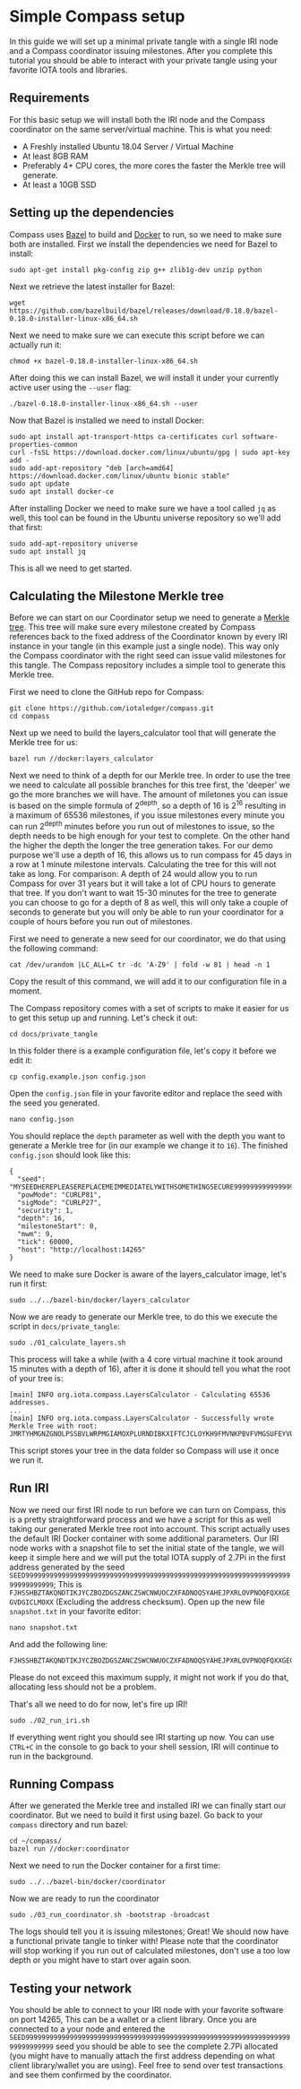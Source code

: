 # Simple Compass setup

In this guide we will set up a minimal private tangle with a single IRI node and a Compass coordinator issuing milestones. After you complete this tutorial you should be able to interact with your private tangle using your favorite IOTA tools and libraries.
 

## Requirements

For this basic setup we will install both the IRI node and the Compass coordinator on the same server/virtual machine. This is what you need:

- A Freshly installed Ubuntu 18.04 Server / Virtual Machine
- At least 8GB RAM
- Preferably 4+ CPU cores, the more cores the faster the Merkle tree will generate.
- At least a 10GB SSD

## Setting up the dependencies

Compass uses [Bazel](https://bazel.build/) to build and [Docker](https://www.docker.com/) to run, so we need to make sure both are installed.
First we install the dependencies we need for Bazel to install:

	sudo apt-get install pkg-config zip g++ zlib1g-dev unzip python


Next we retrieve the latest installer for Bazel:

	wget https://github.com/bazelbuild/bazel/releases/download/0.18.0/bazel-0.18.0-installer-linux-x86_64.sh

Next we need to make sure we can execute this script before we can actually run it:

	chmod +x bazel-0.18.0-installer-linux-x86_64.sh

After doing this we can install Bazel, we will install it under your currently active user using the `--user` flag:

	./bazel-0.18.0-installer-linux-x86_64.sh --user

Now that Bazel is installed we need to install Docker:

	sudo apt install apt-transport-https ca-certificates curl software-properties-common
	curl -fsSL https://download.docker.com/linux/ubuntu/gpg | sudo apt-key add -
	sudo add-apt-repository "deb [arch=amd64] https://download.docker.com/linux/ubuntu bionic stable"
	sudo apt update
	sudo apt install docker-ce

After installing Docker we need to make sure we have a tool called `jq` as well, this tool can be found in the Ubuntu universe repository so we'll add that first:
	
	sudo add-apt-repository universe
	sudo apt install jq

This is all we need to get started.

## Calculating the Milestone Merkle tree

Before we can start on our Coordinator setup we need to generate a [Merkle tree](https://en.wikipedia.org/wiki/Merkle_tree). This tree will make sure every milestone created by Compass  references back to the fixed address of the Coordinator known by every IRI instance in your tangle (in this example just a single node). This way only the Compass coordinator with the right seed can issue valid milestones for this tangle. The Compass repository includes a simple tool to generate this Merkle tree. 

First we need to clone the GitHub repo for Compass:

	git clone https://github.com/iotaledger/compass.git
	cd compass

Next up we need to build the layers_calculator tool that will generate the Merkle tree for us:

	bazel run //docker:layers_calculator

Next we need to think of a depth for our Merkle tree. In order to use the tree we need to calculate all possible branches for this tree first, the 'deeper' we go the more branches we will have. The amount of miletones you can issue is based on the simple formula of 2<sup>depth</sup>, so a depth of 16 is 2<sup>16</sup> resulting in a maximum of 65536 milestones, if you issue milestones every minute you can run 2<sup>depth</sup> minutes before you run out of milestones to issue, so the depth needs to be high enough for your test to complete. On the other hand the higher the depth the longer the tree generation takes. For our demo purpose we'll use a depth of 16, this allows us to run compass for 45 days in a row at 1 minute milestone intervals. Calculating the tree for this will not take as long. For comparison: A depth of 24 would  allow you to run Compass for over 31 years but it will take a lot of CPU hours to generate that tree. If you don't want to wait 15-30 minutes for the tree to generate you can choose to go for a depth of 8 as well, this will only take a couple of seconds to generate but you will only be able to run your coordinator for a couple of hours before you run out of milestones.

First we need to generate a new seed for our coordinator, we do that using the following command:

	cat /dev/urandom |LC_ALL=C tr -dc 'A-Z9' | fold -w 81 | head -n 1 

Copy the result of this command, we will add it to our configuration file in a moment.

The Compass repository comes with a set of scripts to make it easier for us to get this setup up and running. Let's check it out:

	cd docs/private_tangle

In this folder there is a example configuration file, let's copy it before we edit it:

	cp config.example.json config.json

Open the `config.json` file in your favorite editor and replace the seed with the seed you generated. 

	nano config.json

You should replace the `depth` parameter as well with the depth you want to generate a Merkle tree for (in our example we change it to `16`). The finished `config.json` should look like this:

	{
	  "seed": "MYSEEDHEREPLEASEREPLACEMEIMMEDIATELYWITHSOMETHINGSECURE99999999999999999999999999",
	  "powMode": "CURLP81",
	  "sigMode": "CURLP27",
	  "security": 1,
	  "depth": 16,
	  "milestoneStart": 0,
	  "mwm": 9,
	  "tick": 60000,
	  "host": "http://localhost:14265"
	}

We need to make sure Docker is aware of the layers_calculator image, let's run it first:

	sudo ../../bazel-bin/docker/layers_calculator

Now we are ready to generate our Merkle tree, to do this we execute the script in `docs/private_tangle`:

	sudo ./01_calculate_layers.sh

This process will take a while (with a 4 core virtual machine it took around 15 minutes with a depth of 16), after it is done it should tell you what the root of your tree is:

	[main] INFO org.iota.compass.LayersCalculator - Calculating 65536 addresses.
	...
	[main] INFO org.iota.compass.LayersCalculator - Successfully wrote Merkle Tree with root: JMRTYHMGNZGNOLPSSBVLWRPMGIAMOXPLURNDIBKXIFTCJCLOYKH9FMVNKPBVFVMGSUFEYVUUIEARFQXAK

This script stores your tree in the data folder so Compass will use it once we run it.

## Run IRI

Now we need our first IRI node to run before we can turn on Compass, this is a pretty straightforward process and we have a script for this as well taking our generated Merkle tree root into account. This script actually uses the default IRI Docker container with some additional parameters. Our IRI node works with a snapshot file to set the initial state of the tangle, we will keep it simple here and we will put the total IOTA supply of 2.7Pi in the first address generated by the seed `SEED99999999999999999999999999999999999999999999999999999999999999999999999999999`; This is  `FJHSSHBZTAKQNDTIKJYCZBOZDGSZANCZSWCNWUOCZXFADNOQSYAHEJPXRLOVPNOQFQXXGEGVDGICLMOXX` (Excluding the address checksum). Open up the new file `snapshot.txt` in your favorite editor:

	nano snapshot.txt
	
And add the following line:

	FJHSSHBZTAKQNDTIKJYCZBOZDGSZANCZSWCNWUOCZXFADNOQSYAHEJPXRLOVPNOQFQXXGEGVDGICLMOXX;2779530283277761

Please do not exceed this maximum supply, it might not work if you do that, allocating less should not be a problem. 

That's all we need to do for now, let's fire up IRI!

	sudo ./02_run_iri.sh

If everything went right you should see IRI starting up now. You can use `CTRL+C` in the console to go back to your shell session, IRI will continue to run in the background.

## Running Compass

After we generated the Merkle tree and installed IRI we can finally start our coordinator. But we need to build it first using bazel. Go back to your `compass` directory and run bazel:

	cd ~/compass/
	bazel run //docker:coordinator

Next we need to run the Docker container for a first time:

	sudo ../../bazel-bin/docker/coordinator

Now we are ready to run the coordinator

	sudo ./03_run_coordinator.sh -bootstrap -broadcast

The logs should tell you it is issuing milestones; Great! We should now have a functional private tangle to tinker with! Please note that the coordinator will stop working if you run out of calculated milestones, don't use a too low depth or you might have to start over again soon.

## Testing your network

You should be able to connect to your IRI node with your favorite software on port 14265, This can be a wallet or a client library. Once you are connected to a your node and entered the `SEED99999999999999999999999999999999999999999999999999999999999999999999999999999` seed you should be able to see the complete 2.7Pi allocated (you might have to manually attach the first address depending on what client library/wallet you are using). Feel free to send over test transactions and see them confirmed by the coordinator.